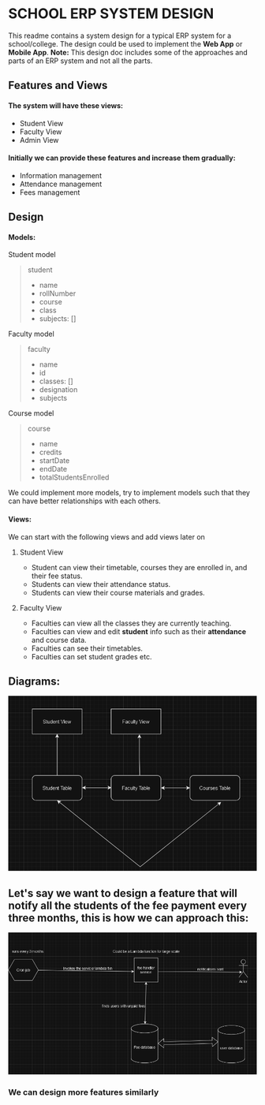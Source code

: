 # SCHOOL ERP SYSTEM DESIGN
This readme contains a system design for a typical ERP system for a school/college. The design could be used to implement the **Web App** or **Mobile App**.
**Note:** This design doc includes some of the approaches and parts of an ERP system and not all the parts.

## Features and Views

#### The system will have these views:
- Student View
- Faculty View
- Admin View

#### Initially we can provide these features and increase them gradually:
- Information management
- Attendance management
- Fees management

## Design

#### Models:
Student model


>student
> - name
> - rollNumber
> - course
> - class
> - subjects: []

Faculty model


>faculty
> - name
> - id
> - classes: []
> - designation
> - subjects

Course model
>course
> - name
> - credits
> - startDate
> - endDate
> - totalStudentsEnrolled

We could implement more models, try to implement models such that they can have better relationships with each others.

####  Views:
We can start with the following views and add views later on

1. Student View
	
	- Student can view their timetable, courses they are enrolled in, and their fee status.
	- Students can view their attendance status.
	- Students can view their course materials and grades.

2. Faculty View
	
	- Faculties can view all the classes they are currently teaching.
	- Faculties can view and edit **student** info such as their **attendance** and course data.
	- Faculties can see their timetables.
	- Faculties can set student grades etc.


## Diagrams:
![Alt text](./diagram.png)


## Let's say we want to design a feature that will notify all the students of the fee payment every three months, this is how we can approach this:
![Alt text](./image.png)

### We can design more features similarly